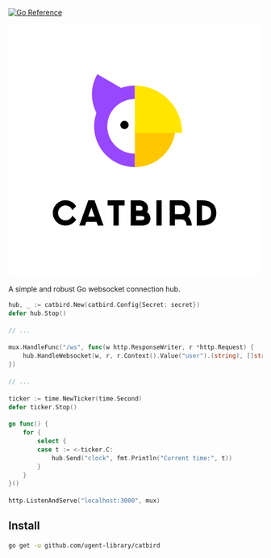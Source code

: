 [![Go Reference](https://pkg.go.dev/badge/github.com/ugent-library/catbird.svg)](https://pkg.go.dev/github.com/ugent-library/catbird)

![CatBird](logo.svg "CatBird")

A simple and robust Go websocket connection hub.

```go
hub, _ := catbird.New(catbird.Config{Secret: secret})
defer hub.Stop()

// ...

mux.HandleFunc("/ws", func(w http.ResponseWriter, r *http.Request) {
    hub.HandleWebsocket(w, r, r.Context().Value("user").(string), []string{"clock"})
})

// ...

ticker := time.NewTicker(time.Second)
defer ticker.Stop()

go func() {
    for {
        select {
        case t := <-ticker.C:
            hub.Send("clock", fmt.Println("Current time:", t))
        }
    }
}()

http.ListenAndServe("localhost:3000", mux)
```

## Install

```sh
go get -u github.com/ugent-library/catbird
```